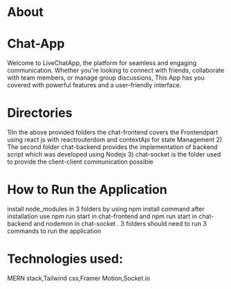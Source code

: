 # About
# Chat-App
Welcome to LiveChatApp, the  platform for seamless and engaging communication. Whether you're looking to connect with friends, collaborate with team members, or manage group discussions, This App has you covered with powerful features and a user-friendly interface.

# Directories
 1)In the above provided folders the chat-frontend covers the Frontendpart using react js with reactrouterdom and contextApi for state Management
 2) The second folder chat-backend provides the implementation of backend script which was developed using Nodejs
 3) chat-socket is the folder used to provide the client-client communication possible

# How to Run the Application
 install node_modules in 3 folders by using npm install command
 after installation use npm run start in chat-frontend and npm run start in chat-backend and nodemon in chat-socket . 3 folders should need to run 3 commands to run the application
# Technologies used:
  MERN stack,Tailwind css,Framer Motion,Socket.io
